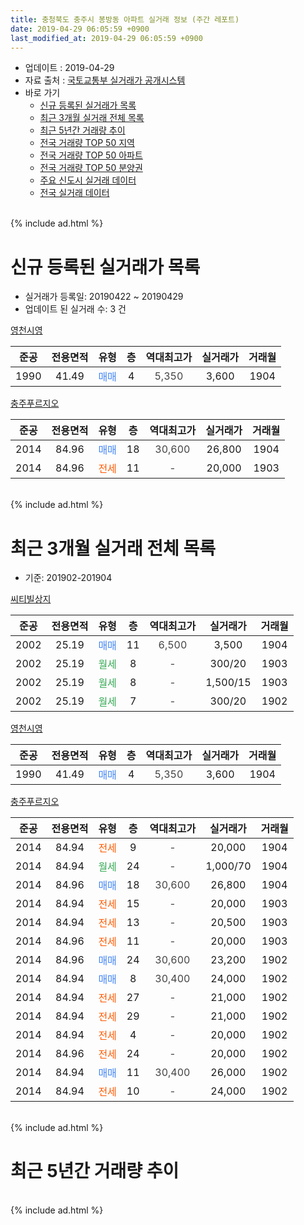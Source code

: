 ```yaml
---
title: 충청북도 충주시 봉방동 아파트 실거래 정보 (주간 레포트)
date: 2019-04-29 06:05:59 +0900
last_modified_at: 2019-04-29 06:05:59 +0900
---
```


* 업데이트 : 2019-04-29
* 자료 출처 : [국토교통부 실거래가 공개시스템](http://rt.molit.go.kr)
* 바로 가기
    * [신규 등록된 실거래가 목록](#신규-등록된-실거래가-목록)
    * [최근 3개월 실거래 전체 목록](#최근-3개월-실거래-전체-목록)
    * [최근 5년간 거래량 추이](#최근-5년간-거래량-추이)
    * [전국 거래량 TOP 50 지역](https://inasie.github.io/apt-trade-info/최근-3개월-전국에서-가장-거래가-많이-발생한-지역)
    * [전국 거래량 TOP 50 아파트](https://inasie.github.io/apt-trade-info/최근-3개월-전국에서-가장-거래가-많이-발생한-아파트)
    * [전국 거래량 TOP 50 분양권](https://inasie.github.io/apt-trade-info/최근-3개월-전국에서-가장-거래가-많이-발생한-분양권)
    * [주요 신도시 실거래 데이터](https://inasie.github.io/apt-trade-info/주요-신도시)
    * [전국 실거래 데이터](https://inasie.github.io/apt-trade-info/전국)
<br>
{% include ad.html %}
<br>

# 신규 등록된 실거래가 목록
* 실거래가 등록일: 20190422 ~ 20190429
* 업데이트 된 실거래 수: 3 건


[영천시영](https://search.naver.com/search.naver?query=%EC%B6%A9%EC%B2%AD%EB%B6%81%EB%8F%84+%EC%B6%A9%EC%A3%BC%EC%8B%9C+%EB%B4%89%EB%B0%A9%EB%8F%99+%EC%98%81%EC%B2%9C%EC%8B%9C%EC%98%81)

|준공|전용면적|유형|층|역대최고가|실거래가|거래월|
|:---:|:---:|:---:|:---:|:---:|:---:|:---:|
|1990|41.49|<span style="color:#4285f3">매매</span>|4|<span style="color:#444444">5,350</span>|3,600|1904|

[충주푸르지오](https://search.naver.com/search.naver?query=%EC%B6%A9%EC%B2%AD%EB%B6%81%EB%8F%84+%EC%B6%A9%EC%A3%BC%EC%8B%9C+%EB%B4%89%EB%B0%A9%EB%8F%99+%EC%B6%A9%EC%A3%BC%ED%91%B8%EB%A5%B4%EC%A7%80%EC%98%A4)

|준공|전용면적|유형|층|역대최고가|실거래가|거래월|
|:---:|:---:|:---:|:---:|:---:|:---:|:---:|
|2014|84.96|<span style="color:#4285f3">매매</span>|18|<span style="color:#444444">30,600</span>|26,800|1904|
|2014|84.96|<span style="color:#ff5a00">전세</span>|11|<span style="color:#444444">-</span>|20,000|1903|


<br>
{% include ad.html %}
<br>

# 최근 3개월 실거래 전체 목록
* 기준: 201902-201904


[씨티빌상지](https://search.naver.com/search.naver?query=%EC%B6%A9%EC%B2%AD%EB%B6%81%EB%8F%84+%EC%B6%A9%EC%A3%BC%EC%8B%9C+%EB%B4%89%EB%B0%A9%EB%8F%99+%EC%94%A8%ED%8B%B0%EB%B9%8C%EC%83%81%EC%A7%80)

|준공|전용면적|유형|층|역대최고가|실거래가|거래월|
|:---:|:---:|:---:|:---:|:---:|:---:|:---:|
|2002|25.19|<span style="color:#4285f3">매매</span>|11|<span style="color:#444444">6,500</span>|3,500|1904|
|2002|25.19|<span style="color:#34a853">월세</span>|8|<span style="color:#444444">-</span>|300/20|1903|
|2002|25.19|<span style="color:#34a853">월세</span>|8|<span style="color:#444444">-</span>|1,500/15|1903|
|2002|25.19|<span style="color:#34a853">월세</span>|7|<span style="color:#444444">-</span>|300/20|1902|

[영천시영](https://search.naver.com/search.naver?query=%EC%B6%A9%EC%B2%AD%EB%B6%81%EB%8F%84+%EC%B6%A9%EC%A3%BC%EC%8B%9C+%EB%B4%89%EB%B0%A9%EB%8F%99+%EC%98%81%EC%B2%9C%EC%8B%9C%EC%98%81)

|준공|전용면적|유형|층|역대최고가|실거래가|거래월|
|:---:|:---:|:---:|:---:|:---:|:---:|:---:|
|1990|41.49|<span style="color:#4285f3">매매</span>|4|<span style="color:#444444">5,350</span>|3,600|1904|

[충주푸르지오](https://search.naver.com/search.naver?query=%EC%B6%A9%EC%B2%AD%EB%B6%81%EB%8F%84+%EC%B6%A9%EC%A3%BC%EC%8B%9C+%EB%B4%89%EB%B0%A9%EB%8F%99+%EC%B6%A9%EC%A3%BC%ED%91%B8%EB%A5%B4%EC%A7%80%EC%98%A4)

|준공|전용면적|유형|층|역대최고가|실거래가|거래월|
|:---:|:---:|:---:|:---:|:---:|:---:|:---:|
|2014|84.94|<span style="color:#ff5a00">전세</span>|9|<span style="color:#444444">-</span>|20,000|1904|
|2014|84.94|<span style="color:#34a853">월세</span>|24|<span style="color:#444444">-</span>|1,000/70|1904|
|2014|84.96|<span style="color:#4285f3">매매</span>|18|<span style="color:#444444">30,600</span>|26,800|1904|
|2014|84.94|<span style="color:#ff5a00">전세</span>|15|<span style="color:#444444">-</span>|20,000|1903|
|2014|84.94|<span style="color:#ff5a00">전세</span>|13|<span style="color:#444444">-</span>|20,500|1903|
|2014|84.96|<span style="color:#ff5a00">전세</span>|11|<span style="color:#444444">-</span>|20,000|1903|
|2014|84.96|<span style="color:#4285f3">매매</span>|24|<span style="color:#444444">30,600</span>|23,200|1902|
|2014|84.94|<span style="color:#4285f3">매매</span>|8|<span style="color:#444444">30,400</span>|24,000|1902|
|2014|84.94|<span style="color:#ff5a00">전세</span>|27|<span style="color:#444444">-</span>|21,000|1902|
|2014|84.94|<span style="color:#ff5a00">전세</span>|29|<span style="color:#444444">-</span>|21,000|1902|
|2014|84.94|<span style="color:#ff5a00">전세</span>|4|<span style="color:#444444">-</span>|20,000|1902|
|2014|84.96|<span style="color:#ff5a00">전세</span>|24|<span style="color:#444444">-</span>|20,000|1902|
|2014|84.94|<span style="color:#4285f3">매매</span>|11|<span style="color:#444444">30,400</span>|26,000|1902|
|2014|84.94|<span style="color:#ff5a00">전세</span>|10|<span style="color:#444444">-</span>|24,000|1902|


<br>
{% include ad.html %}
<br>

# 최근 5년간 거래량 추이


<div style="width:100%;">
    <canvas id="deal_progress" height="200"></canvas>
</div>

<script>
new Chart(document.getElementById("deal_progress"), {
    type: 'line',
    data: {
        labels: ['201404','201405','201406','201407','201408','201409','201410','201411','201412','201501','201502','201503','201504','201505','201506','201507','201508','201509','201510','201511','201512','201601','201602','201603','201604','201605','201606','201607','201608','201609','201610','201611','201612','201701','201702','201703','201704','201705','201706','201707','201708','201709','201710','201711','201712','201801','201802','201803','201804','201805','201806','201807','201808','201809','201810','201811','201812','201901','201902','201903','201904'],
        datasets: [{
            label: '매매',
            pointRadius: 1,
            data: [2, 1, 2, 1, 0, 6, 5, 3, 3, 16, 4, 13, 7, 5, 8, 4, 2, 6, 8, 6, 4, 4, 3, 6, 14, 13, 8, 9, 7, 11, 7, 8, 11, 24, 12, 12, 7, 7, 3, 7, 4, 5, 3, 3, 4, 2, 2, 7, 15, 1, 4, 3, 2, 4, 4, 4, 3, 3, 3, 0, 3],
            borderColor: "rgba(255, 201, 14, 1)",
            backgroundColor: "rgba(255, 201, 14, 0.5)",
            fill: false,
            lineTension: 0
        },{
            label: '전월세',
            pointRadius: 1,
            data: [1, 3, 0, 4, 8, 3, 3, 3, 2, 2, 3, 4, 3, 3, 0, 1, 4, 4, 2, 2, 3, 3, 12, 2, 4, 7, 5, 10, 10, 3, 3, 21, 7, 20, 10, 8, 5, 6, 4, 1, 4, 3, 6, 2, 3, 7, 6, 3, 6, 9, 3, 4, 5, 3, 11, 5, 5, 6, 6, 5, 2],
            borderColor: "rgba(0, 141, 185, 1)",
            backgroundColor: "rgba(0, 141, 185, 0.5)",
            fill: false,
            lineTension: 0
        }
        ]
    },
    options: {
        responsive: true,
        title: {
            display: false
        },
        tooltips: {
            mode: 'index',
            intersect: false
        },
        hover: {
            mode: 'nearest',
            intersect: true
        },
        scales: {
            xAxes: [{
                display: true,
                scaleLabel: {
                    display: true,
                    labelString: '년/월'
                }
            }],
            yAxes: [{
                display: true,
                ticks: {
                    suggestedMin: 0,
                },
                scaleLabel: {
                    display: true,
                    labelString: '실거래 수'
                }
            }]
        }
    }
});

</script>


<br>
{% include ad.html %}
<br>

